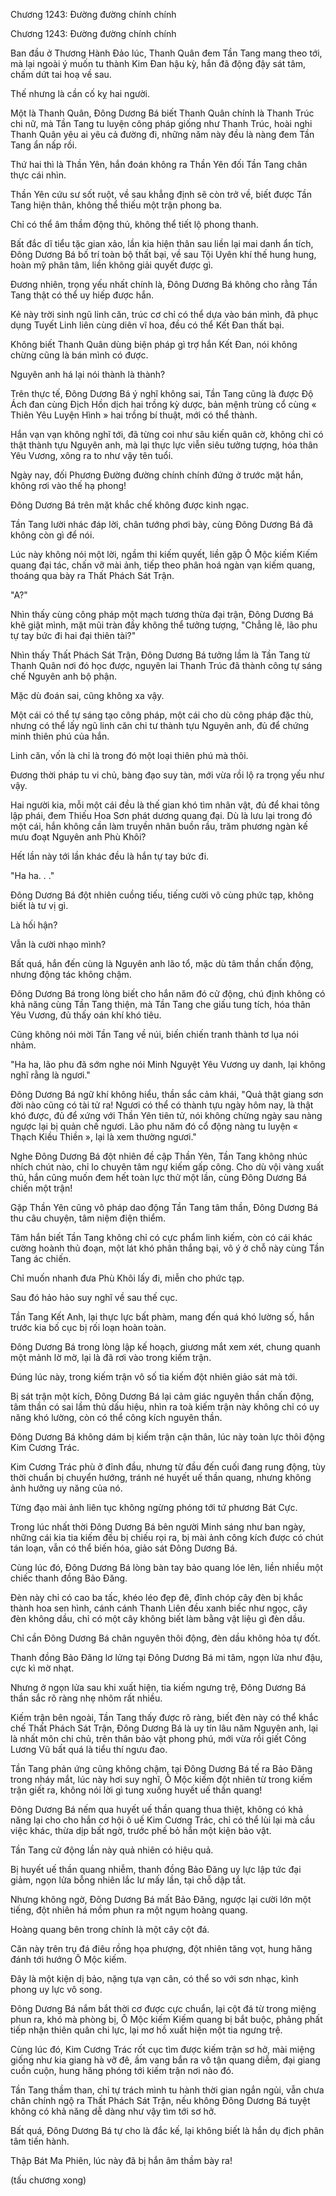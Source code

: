 




Chương 1243: Đường đường chính chính


Chương 1243: Đường đường chính chính

Ban đầu ở Thương Hành Đảo lúc, Thanh Quân đem Tần Tang mang theo tới, mà lại ngoài ý muốn tu thành Kim Đan hậu kỳ, hắn đã động đậy sát tâm, chấm dứt tai hoạ về sau.

Thế nhưng là cần cố kỵ hai người.

Một là Thanh Quân, Đông Dương Bá biết Thanh Quân chính là Thanh Trúc chi nữ, mà Tần Tang tu luyện công pháp giống như Thanh Trúc, hoài nghi Thanh Quân yêu ai yêu cả đường đi, những năm này đều là nàng đem Tần Tang ẩn nấp rồi.

Thứ hai thì là Thần Yên, hắn đoán không ra Thần Yên đối Tần Tang chân thực cái nhìn.

Thần Yên cứu sư sốt ruột, về sau khẳng định sẽ còn trở về, biết được Tần Tang hiện thân, không thể thiếu một trận phong ba.

Chỉ có thể âm thầm động thủ, không thể tiết lộ phong thanh.

Bất đắc dĩ tiểu tặc gian xảo, lần kia hiện thân sau liền lại mai danh ẩn tích, Đông Dương Bá bố trí toàn bộ thất bại, về sau Tội Uyên khí thế hung hung, hoàn mỹ phân tâm, liền không giải quyết được gì.

Đương nhiên, trọng yếu nhất chính là, Đông Dương Bá không cho rằng Tần Tang thật có thể uy hiếp được hắn.

Kẻ này trời sinh ngũ linh căn, trúc cơ chỉ có thể dựa vào bán mình, đã phục dụng Tuyết Linh liên cùng diên vĩ hoa, đều có thể Kết Đan thất bại.

Không biết Thanh Quân dùng biện pháp gì trợ hắn Kết Đan, nói không chừng cũng là bán mình có được.

Nguyên anh há lại nói thành là thành?

Trên thực tế, Đông Dương Bá ý nghĩ không sai, Tần Tang cũng là được Độ Ách đan cùng Địch Hồn dịch hai trồng kỳ dược, bản mệnh trùng cổ cùng « Thiên Yêu Luyện Hình » hai trồng bí thuật, mới có thể thành.

Hắn vạn vạn không nghĩ tới, đã từng coi như sâu kiến quân cờ, không chỉ có thật thành tựu Nguyên anh, mà lại thực lực viễn siêu tưởng tượng, hóa thân Yêu Vương, xông ra to như vậy tên tuổi.

Ngày nay, đối Phương Đường đường chính chính đứng ở trước mặt hắn, không rơi vào thế hạ phong!

Đông Dương Bá trên mặt khắc chế không được kinh ngạc.

Tần Tang lười nhác đáp lời, chân tướng phơi bày, cùng Đông Dương Bá đã không còn gì để nói.

Lúc này không nói một lời, ngầm thi kiếm quyết, liền gặp Ô Mộc kiếm Kiếm quang đại tác, chấn vỡ mài ảnh, tiếp theo phân hoá ngàn vạn kiếm quang, thoáng qua bày ra Thất Phách Sát Trận.

"A?"

Nhìn thấy cùng công pháp một mạch tương thừa đại trận, Đông Dương Bá khẽ giật mình, mặt mũi tràn đầy không thể tưởng tượng, "Chẳng lẽ, lão phu tự tay bức đi hai đại thiên tài?"

Nhìn thấy Thất Phách Sát Trận, Đông Dương Bá tưởng lầm là Tần Tang từ Thanh Quân nơi đó học được, nguyên lai Thanh Trúc đã thành công tự sáng chế Nguyên anh bộ phận.

Mặc dù đoán sai, cũng không xa vậy.

Một cái có thể tự sáng tạo công pháp, một cái cho dù công pháp đặc thù, nhưng có thể lấy ngũ linh căn chi tư thành tựu Nguyên anh, đủ để chứng minh thiên phú của hắn.

Linh căn, vốn là chỉ là trong đó một loại thiên phú mà thôi.

Đương thời pháp tu vi chủ, bàng đạo suy tàn, mới vừa rồi lộ ra trọng yếu như vậy.

Hai người kia, mỗi một cái đều là thế gian khó tìm nhân vật, đủ để khai tông lập phái, đem Thiếu Hoa Sơn phát dương quang đại. Dù là lưu lại trong đó một cái, hắn không cần làm truyền nhân buồn rầu, trăm phương ngàn kế mưu đoạt Nguyên anh Phù Khôi?

Hết lần này tới lần khác đều là hắn tự tay bức đi.

"Ha ha. . ."

Đông Dương Bá đột nhiên cuồng tiếu, tiếng cười vô cùng phức tạp, không biết là tư vị gì.

Là hối hận?

Vẫn là cười nhạo mình?

Bất quá, hắn đến cùng là Nguyên anh lão tổ, mặc dù tâm thần chấn động, nhưng động tác không chậm.

Đông Dương Bá trong lòng biết cho hắn năm đó cử động, chú định không có khả năng cùng Tần Tang thiện, mà Tần Tang che giấu tung tích, hóa thân Yêu Vương, đủ thấy oán khí khó tiêu.

Cũng không nói mời Tần Tang về núi, biến chiến tranh thành tơ lụa nói nhảm.

"Ha ha, lão phu đã sớm nghe nói Minh Nguyệt Yêu Vương uy danh, lại không nghĩ rằng là ngươi."

Đông Dương Bá ngữ khí không hiểu, thần sắc cảm khái, "Quả thật giang sơn đời nào cũng có tài tử ra! Ngươi có thể có thành tựu ngày hôm nay, là thật khó được, đủ để xứng với Thần Yên tiên tử, nói không chừng ngày sau nàng ngược lại bị quản chế ngươi. Lão phu năm đó cổ động nàng tu luyện « Thạch Kiều Thiền », lại là xem thường ngươi."

Nghe Đông Dương Bá đột nhiên đề cập Thần Yên, Tần Tang không nhúc nhích chút nào, chỉ lo chuyên tâm ngự kiếm gấp công. Cho dù vội vàng xuất thủ, hắn cũng muốn đem hết toàn lực thử một lần, cùng Đông Dương Bá chiến một trận!

Gặp Thần Yên cũng vô pháp dao động Tần Tang tâm thần, Đông Dương Bá thu câu chuyện, tâm niệm điện thiểm.

Tâm hắn biết Tần Tang không chỉ có cực phẩm linh kiếm, còn có cái khác cường hoành thủ đoạn, một lát khó phân thắng bại, vô ý ở chỗ này cùng Tần Tang ác chiến.

Chỉ muốn nhanh đưa Phù Khôi lấy đi, miễn cho phức tạp.

Sau đó hảo hảo suy nghĩ về sau thế cục.

Tần Tang Kết Anh, lại thực lực bất phàm, mang đến quá khó lường số, hắn trước kia bố cục bị rối loạn hoàn toàn.

Đông Dương Bá trong lòng lập kế hoạch, giương mắt xem xét, chung quanh một mảnh lờ mờ, lại là đã rơi vào trong kiếm trận.

Đúng lúc này, trong kiếm trận vô số tia kiếm đột nhiên giảo sát mà tới.

Bị sát trận một kích, Đông Dương Bá lại cảm giác nguyên thần chấn động, tâm thần có sai lầm thủ dấu hiệu, nhìn ra toà kiếm trận này không chỉ có uy năng khó lường, còn có thể công kích nguyên thần.

Đông Dương Bá không dám bị kiếm trận cận thân, lúc này toàn lực thôi động Kim Cương Trác.

Kim Cương Trác phù ở đỉnh đầu, nhưng từ đầu đến cuối đang rung động, tùy thời chuẩn bị chuyển hướng, tránh né huyết uế thần quang, nhưng không ảnh hưởng uy năng của nó.

Từng đạo mài ảnh liên tục không ngừng phóng tới tứ phương Bát Cực.

Trong lúc nhất thời Đông Dương Bá bên người Minh sáng như ban ngày, những cái kia tia kiếm đều bị chiếu rọi ra, bị mài ảnh công kích được có chút tán loạn, vẫn có thể biến hóa, giảo sát Đông Dương Bá.

Cùng lúc đó, Đông Dương Bá lòng bàn tay bảo quang lóe lên, liền nhiều một chiếc thanh đồng Bảo Đăng.

Đèn này chỉ có cao ba tấc, khéo léo đẹp đẽ, đỉnh chóp cây đèn bị khắc thành hoa sen hình, cánh cánh Thanh Liên đều xanh biếc như ngọc, cây đèn không dầu, chỉ có một cây không biết làm bằng vật liệu gì đèn dầu.

Chỉ cần Đông Dương Bá chân nguyên thôi động, đèn dầu không hỏa tự đốt.

Thanh đồng Bảo Đăng lơ lửng tại Đông Dương Bá mi tâm, ngọn lửa như đậu, cực kì mờ nhạt.

Nhưng ở ngọn lửa sau khi xuất hiện, tia kiếm ngưng trệ, Đông Dương Bá thần sắc rõ ràng nhẹ nhõm rất nhiều.

Kiếm trận bên ngoài, Tần Tang thấy được rõ ràng, biết đèn này có thể khắc chế Thất Phách Sát Trận, Đông Dương Bá là uy tín lâu năm Nguyên anh, lại là nhất môn chi chủ, trên thân bảo vật phong phú, mới vừa rồi giết Công Lương Vũ bất quá là tiểu thí ngưu đao.

Tần Tang phản ứng cũng không chậm, tại Đông Dương Bá tế ra Bảo Đăng trong nháy mắt, lúc này hơi suy nghĩ, Ô Mộc kiếm đột nhiên từ trong kiếm trận giết ra, không nói lời gì tung xuống huyết uế thần quang!

Đông Dương Bá nếm qua huyết uế thần quang thua thiệt, không có khả năng lại cho cho hắn cơ hội ô uế Kim Cương Trác, chỉ có thể lùi lại mà cầu việc khác, thừa dịp bất ngờ, trước phế bỏ hắn một kiện bảo vật.

Tần Tang cử động lần này quả nhiên có hiệu quả.

Bị huyết uế thần quang nhiễm, thanh đồng Bảo Đăng uy lực lập tức đại giảm, ngọn lửa bỗng nhiên lắc lư mấy lần, tại chỗ dập tắt.

Nhưng không ngờ, Đông Dương Bá mất Bảo Đăng, ngược lại cười lớn một tiếng, đột nhiên há mồm phun ra một ngụm hoàng quang.

Hoàng quang bên trong chính là một cây cột đá.

Căn này trên trụ đá điêu rồng họa phượng, đột nhiên tăng vọt, hung hăng đánh tới hướng Ô Mộc kiếm.

Đây là một kiện dị bảo, nặng tựa vạn cân, có thể so với sơn nhạc, kình phong uy lực vô song.

Đông Dương Bá nắm bắt thời cơ được cực chuẩn, lại cột đá từ trong miệng phun ra, khó mà phòng bị, Ô Mộc kiếm Kiếm quang bị bắt buộc, phảng phất tiếp nhận thiên quân chi lực, lại mơ hồ xuất hiện một tia ngưng trệ.

Cùng lúc đó, Kim Cương Trác rốt cục tìm được kiếm trận sơ hở, mài miệng giống như kia giang hà vỡ đê, ầm vang bắn ra vô tận quang diễm, đại giang cuồn cuộn, hung hăng phóng tới kiếm trận nơi nào đó.

Tần Tang thầm than, chỉ tự trách mình tu hành thời gian ngắn ngủi, vẫn chưa chân chính ngộ ra Thất Phách Sát Trận, nếu không Đông Dương Bá tuyệt không có khả năng dễ dàng như vậy tìm tới sơ hở.

Bất quá, Đông Dương Bá tự cho là đắc kế, lại không biết là hắn dụ địch phân tâm tiến hành.

Thập Bát Ma Phiên, lúc này đã bị hắn âm thầm bày ra!

(tấu chương xong)




